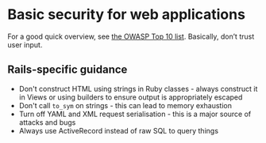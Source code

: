 # Basic security for web applications

For a good quick overview, see [the OWASP Top 10 list](https://www.owasp.org/index.php/Category:OWASP_Top_Ten_Project#tab=OWASP_Top_10_for_2013). Basically, don’t trust user input.

## Rails-specific guidance

- Don't construct HTML using strings in Ruby classes - always construct it in Views or using builders to ensure output is appropriately escaped
- Don't call `to_sym` on strings - this can lead to memory exhaustion
- Turn off YAML and XML request serialisation - this is a major source of attacks and bugs
- Always use ActiveRecord instead of raw SQL to query things
